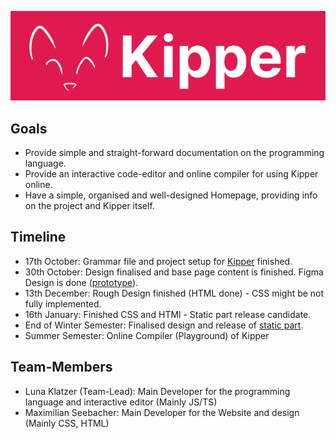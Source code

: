 ![](./img/Kipper-Logo-with-head.png)

## Goals

- Provide simple and straight-forward documentation on the programming language.
- Provide an interactive code-editor and online compiler for using Kipper online.
- Have a simple, organised and well-designed Homepage, providing info on the project and Kipper itself.

## Timeline
- 17th October: Grammar file and project setup for [Kipper](https://github.com/Luna-Klatzer/Kipper) finished.
- 30th October: Design finalised and base page content is finished. Figma Design is done ([prototype](https://www.figma.com/proto/wpt1dHa6Y1NITO2sq0xdRX/Web-Layout?node-id=0%3A1)).
- 13th December: Rough Design finished (HTML done) - CSS might be not fully implemented.
- 16th January: Finished CSS and HTMl - Static part release candidate.
- End of Winter Semester: Finalised design and release of [static part](https://github.com/WMC-AHIF-2021/Kipper-Web).
- Summer Semester: Online Compiler (Playground) of Kipper

## Team-Members

- Luna Klatzer (Team-Lead): Main Developer for the programming language and interactive editor (Mainly JS/TS)
- Maximilian Seebacher: Main Developer for the Website and design (Mainly CSS, HTML)
